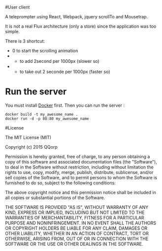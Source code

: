 #User client

A teleprompter using React, Webpack, jquery scrollTo and Mousetrap.

It is not a real Flux architecture (only a store) since the application was too simple.

There is 3 shortcut:
- 0 to start the scrolling animation
- + to add 2second per 1000px (slower so)
- - to take out 2 seconde per 1000px (faster so)

# Run the server
You must install [Docker](https://docs.docker.com/installation/) first.
Then you can run the server :
```shell
docker build -t my_awesome_name .
docker run -d -p 80:80 my_awesome_name
```

#License

The MIT License (MIT)

Copyright (c) 2015 QQorp

Permission is hereby granted, free of charge, to any person obtaining a copy
of this software and associated documentation files (the "Software"), to deal
in the Software without restriction, including without limitation the rights
to use, copy, modify, merge, publish, distribute, sublicense, and/or sell
copies of the Software, and to permit persons to whom the Software is
furnished to do so, subject to the following conditions:

The above copyright notice and this permission notice shall be included in all
copies or substantial portions of the Software.

THE SOFTWARE IS PROVIDED "AS IS", WITHOUT WARRANTY OF ANY KIND, EXPRESS OR
IMPLIED, INCLUDING BUT NOT LIMITED TO THE WARRANTIES OF MERCHANTABILITY,
FITNESS FOR A PARTICULAR PURPOSE AND NONINFRINGEMENT. IN NO EVENT SHALL THE
AUTHORS OR COPYRIGHT HOLDERS BE LIABLE FOR ANY CLAIM, DAMAGES OR OTHER
LIABILITY, WHETHER IN AN ACTION OF CONTRACT, TORT OR OTHERWISE, ARISING FROM,
OUT OF OR IN CONNECTION WITH THE SOFTWARE OR THE USE OR OTHER DEALINGS IN THE
SOFTWARE.
